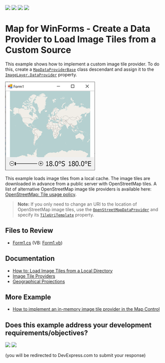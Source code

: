<!-- default badges list -->
![](https://img.shields.io/endpoint?url=https://codecentral.devexpress.com/api/v1/VersionRange/128576605/24.2.1%2B)
[![](https://img.shields.io/badge/Open_in_DevExpress_Support_Center-FF7200?style=flat-square&logo=DevExpress&logoColor=white)](https://supportcenter.devexpress.com/ticket/details/E4758)
[![](https://img.shields.io/badge/📖_How_to_use_DevExpress_Examples-e9f6fc?style=flat-square)](https://docs.devexpress.com/GeneralInformation/403183)
[![](https://img.shields.io/badge/💬_Leave_Feedback-feecdd?style=flat-square)](#does-this-example-address-your-development-requirementsobjectives)
<!-- default badges end -->

# Map for WinForms - Create a Data Provider to Load Image Tiles from a Custom Source

This example shows how to implement a custom image tile provider. To do this, create a [`MapDataProviderBase`](https://docs.devexpress.com/WindowsForms/DevExpress.XtraMap.MapDataProviderBase) class descendant and assign it to the [`ImageLayer.DataProvider`](https://docs.devexpress.com/WindowsForms/DevExpress.XtraMap.ImageLayer.DataProvider?p=netframework) property.

![Resulting map](Images/resulting-map.png)

This example loads image tiles from a local cache. The image tiles are downloaded in advance from a public server with OpenStreetMap tiles. A list of alternative OpenStreetMap image tile providers is available here: [OpenStreetMap: Tile usage policy](https://operations.osmfoundation.org/policies/tiles/).

> **Note:** If you only need to change an URI to the location of OpenStreetMap image tiles, use the [`OpenStreetMapDataProvider`](https://docs.devexpress.com/WindowsForms/DevExpress.XtraMap.OpenStreetMapDataProvider) and specify its [`TileUriTemplate`](https://docs.devexpress.com/WindowsForms/DevExpress.XtraMap.OpenStreetMapDataProvider.TileUriTemplate) property.

## Files to Review

* [Form1.cs](./CS/CustomProvider/Form1.cs) (VB: [Form1.vb](./VB/CustomProvider/Form1.vb))

## Documentation

* [How to: Load Image Tiles from a Local Directory](https://docs.devexpress.com/WindowsForms/15460/controls-and-libraries/map-control/examples/map-image-data/how-to-load-image-tiles-from-a-local-directory)
* [Image Tile Providers](https://docs.devexpress.com/WindowsForms/115774/controls-and-libraries/map-control/map-image-data/image-tile-providers)
* [Geographical Projections](https://docs.devexpress.com/WindowsForms/15079/controls-and-libraries/map-control/coordinate-systems/geographical-projections?p=netframework)

## More Example

* [How to implement an in-memory image tile provider in the Map Control](https://github.com/DevExpress-Examples/how-to-use-in-memory-image-tile-provider)
<!-- feedback -->
## Does this example address your development requirements/objectives?

[<img src="https://www.devexpress.com/support/examples/i/yes-button.svg"/>](https://www.devexpress.com/support/examples/survey.xml?utm_source=github&utm_campaign=winforms-map-load-image-tiles-from-custom-source&~~~was_helpful=yes) [<img src="https://www.devexpress.com/support/examples/i/no-button.svg"/>](https://www.devexpress.com/support/examples/survey.xml?utm_source=github&utm_campaign=winforms-map-load-image-tiles-from-custom-source&~~~was_helpful=no)

(you will be redirected to DevExpress.com to submit your response)
<!-- feedback end -->
